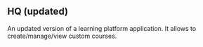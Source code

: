 ## HQ (updated)
An updated version of a learning platform application. It allows to create/manage/view custom courses.